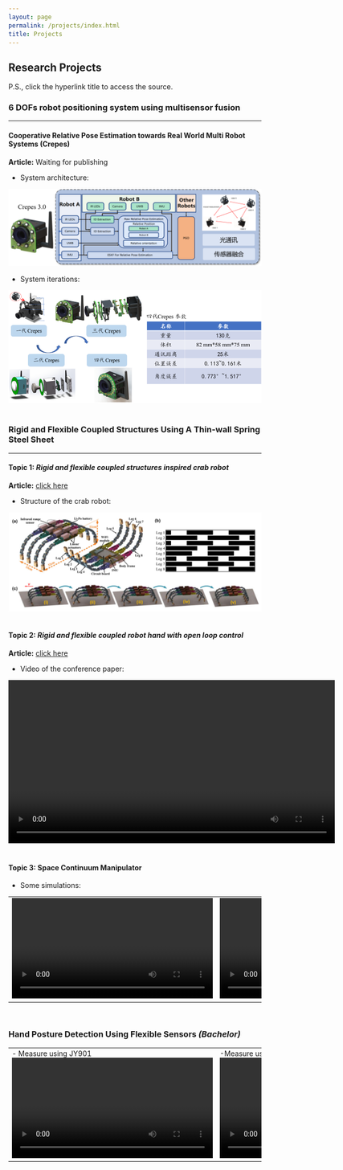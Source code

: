 ```yaml
---
layout: page
permalink: /projects/index.html
title: Projects
---
```


## Research Projects

P.S., click the hyperlink title to access the source.
&nbsp;

<!-- 传感器融合 ：放Crepes框架图，硬件迭代图+实验视频-->
### 6 DOFs robot positioning system using multisensor fusion

---

#### Cooperative Relative Pose Estimation towards Real World Multi Robot Systems (Crepes)
**Article:** Waiting for publishing
- System architecture:
<center>
<img src="/images/Crepes.png" width="650px" >
</center>

- System iterations:
<center>
<img src="/images/Crepes version4.png" width="650px">
</center>
<!-- 刚柔耦合机构 -->
&nbsp;


### Rigid and Flexible Coupled Structures Using A Thin-wall Spring Steel Sheet

---

<!-- 刚柔耦合机构螃蟹机器人 ：放BB期刊图片（回头找找有没有视频）-->
#### Topic 1:  *Rigid and flexible coupled structures inspired crab robot*

**Article:** [click here](https://lqseu.github.io/Crab-inspired%2compliant%20leg%20design%20method%20for%20adaptive%20locomotion%20of%20a%20multi-legged%20robot.pdf)
- Structure of the crab robot:
<center>
<img src="/images/Crab.png" width="700px" >
</center>
&nbsp;

<!-- 刚柔耦合机构机械手 ：放AIM会议视频-->
#### Topic 2: *Rigid and flexible coupled robot hand with open loop control*
**Article:** [click here](https://lqseu.github.io/A%20Rigid%20and%20Flexible%20Structures%20Coupled%20Underactuated%20Hand.pdf)

- Video of the conference paper:
<center>
<video width="650px" controls="controls">
    <source src="/videos/all.mp4" type="video/mp4"></source>
    <source src="/videos/all.ogg" type="video/ogg"></source>
    your browser does not support the video tag
</video>
</center>
&nbsp;

#### Topic 3: Space Continuum Manipulator
- Some simulations:

<html>
    <table style="margin-left: auto; margin-right: auto;">
        <tr>
            <td>
                <!--左侧内容-->
                <center>
                <video width="400px" controls="controls"> 
                <source src="/videos/circle_2joint.mp4" type="video/mp4"></source>
                <source src="/videos/circle_2joint.ogg" type="video/ogg"></source>
                your browser does not support the video tag
                </video>
                </center>
            </td>
            <td>
                <center>
                <video width="400px" controls="controls">
                 <source src="/videos/yuanx_liangduan.mp4" type="video/mp4"></source>
                <source src="/videos/yuanx_liangduan.ogg" type="video/ogg"></source>
                your browser does not support the video tag
                </video>
                </center>
            </td>
        </tr>
    </table>
</html>

&nbsp;
<!-- 刚柔耦合外骨骼 :放毕业设计论文中的图片-->
<!-- #### Topic 3: A rigid and flexible structure hand exoskeleton rehabilitation system  -->


### Hand Posture Detection Using Flexible Sensors  *(Bachelor)*
<!-- 手部检测系统 ：放毕业设计论文中的图片-->
<html>
    <table style="margin-left: auto; margin-right: auto;">
        <tr>
            <td>
                <!--左侧内容-->
                - Measure using JY901
                <center>
                <video width="400px" controls="controls"> 
                <source src="/videos/独立式测量.mp4" type="video/mp4"></source>
                <source src="/videos/独立式测量.ogg" type="video/ogg"></source>
                your browser does not support the video tag
                </video>
                </center>
            </td>
            <td>
                <!--右侧内容-->
                -Measure using Flex sensors
                <center>
                <video width="400px" controls="controls">
                 <source src="/videos/关联式测量.mp4" type="video/mp4"></source>
                <source src="/videos/关联式测量.ogg" type="video/ogg"></source>
                your browser does not support the video tag
                </video>
                </center>
            </td>
        </tr>
    </table>
</html>


